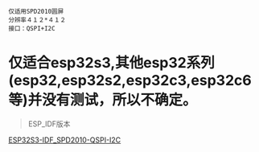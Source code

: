```
仅适用SPD2010圆屏
分辨率４１２*４１２
接口：QSPI+I2C
```

# 仅适合esp32s3,其他esp32系列(esp32,esp32s2,esp32c3,esp32c6等)并没有测试，所以不确定。

> ESP_IDF版本

[ESP32S3-IDF_SPD2010-QSPI-I2C](https://github.com/modi12jin/ESP32S3-IDF_SPD2010-QSPI-I2C)